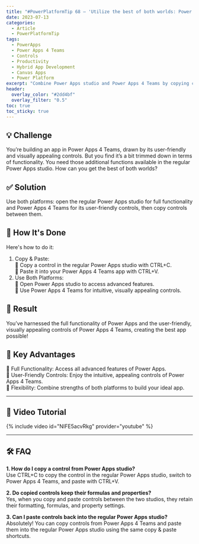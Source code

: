 ```yaml
---
title: "#PowerPlatformTip 68 – 'Utilize the best of both worlds: Power Apps and Power Apps 4 Teams'"
date: 2023-07-13
categories:
  - Article
  - PowerPlatformTip
tags:
  - PowerApps
  - Power Apps 4 Teams
  - Controls
  - Productivity
  - Hybrid App Development
  - Canvas Apps
  - Power Platform
excerpt: "Combine Power Apps studio and Power Apps 4 Teams by copying controls between them—unlock advanced features, user-friendly design, and boost productivity with hybrid app development."
header:
  overlay_color: "#2dd4bf"
  overlay_filter: "0.5"
toc: true
toc_sticky: true
---
```


## 💡 Challenge
You’re building an app in Power Apps 4 Teams, drawn by its user-friendly and visually appealing controls. But you find it’s a bit trimmed down in terms of functionality. You need those additional functions available in the regular Power Apps studio. How can you get the best of both worlds?

## ✅ Solution
Use both platforms: open the regular Power Apps studio for full functionality and Power Apps 4 Teams for its user-friendly controls, then copy controls between them.

## 🔧 How It's Done
Here's how to do it:
1. Copy & Paste:  
   🔸 Copy a control in the regular Power Apps studio with CTRL+C.  
   🔸 Paste it into your Power Apps 4 Teams app with CTRL+V.
2. Use Both Platforms:  
   🔸 Open Power Apps studio to access advanced features.  
   🔸 Use Power Apps 4 Teams for intuitive, visually appealing controls.

## 🎉 Result
You’ve harnessed the full functionality of Power Apps and the user-friendly, visually appealing controls of Power Apps 4 Teams, creating the best app possible!

## 🌟 Key Advantages
🔸 Full Functionality: Access all advanced features of Power Apps.  
🔸 User-Friendly Controls: Enjoy the intuitive, appealing controls of Power Apps 4 Teams.  
🔸 Flexibility: Combine strengths of both platforms to build your ideal app.

---

## 🎥 Video Tutorial
{% include video id="NIFE5acvRkg" provider="youtube" %}

---

## 🛠️ FAQ
**1. How do I copy a control from Power Apps studio?**  
Use CTRL+C to copy the control in the regular Power Apps studio, switch to Power Apps 4 Teams, and paste with CTRL+V.

**2. Do copied controls keep their formulas and properties?**  
Yes, when you copy and paste controls between the two studios, they retain their formatting, formulas, and property settings.

**3. Can I paste controls back into the regular Power Apps studio?**  
Absolutely! You can copy controls from Power Apps 4 Teams and paste them into the regular Power Apps studio using the same copy & paste shortcuts.
